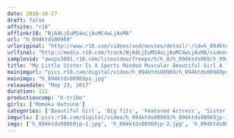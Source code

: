 ```yaml
---
date: 2018-10-27
draft: false
affsite: "r18"
afflinkr18: "NjA4LjEuMS4xLjAuMC4wLjAuMA"
url: "h_094ktds00969"
urloriginal: "http://www.r18.com/videos/vod/movies/detail/-/id=h_094ktds00969"
urlfinal: "http://media.r18.com/track/NjA4LjEuMS4xLjAuMC4wLjAuMA/videos/vod/movies/detail/-/id=h_094ktds00969"
samplevid: "awspv3001.r18.com/litevideo/freepv/h/h_0/h_094ktds969/h_094ktds969_dmb_w.mp4"
title: "My Little Sister Is A Sports Minded Muscular Beautiful Girl A True Swimmer Momoka Hatsune"
mainimgurl: "pics.r18.com/digital/video/h_094ktds00969/h_094ktds00969ps.jpg"
mainimgs: "h_094ktds00969ps.jpg"
releasedate: "May 23, 2017"
duration: 122
productioncomp: "K-tribe"
girls: ['Momoka Hatsune']
categories: ['Beautiful Girl', 'Big Tits', 'Featured Actress', 'Sister', 'Hi-Def']
imgurls: ['pics.r18.com/digital/video/h_094ktds00969/h_094ktds00969jp-1.jpg', 'pics.r18.com/digital/video/h_094ktds00969/h_094ktds00969jp-2.jpg', 'pics.r18.com/digital/video/h_094ktds00969/h_094ktds00969jp-3.jpg', 'pics.r18.com/digital/video/h_094ktds00969/h_094ktds00969jp-4.jpg', 'pics.r18.com/digital/video/h_094ktds00969/h_094ktds00969jp-5.jpg', 'pics.r18.com/digital/video/h_094ktds00969/h_094ktds00969jp-6.jpg', 'pics.r18.com/digital/video/h_094ktds00969/h_094ktds00969jp-7.jpg', 'pics.r18.com/digital/video/h_094ktds00969/h_094ktds00969jp-8.jpg', 'pics.r18.com/digital/video/h_094ktds00969/h_094ktds00969jp-9.jpg', 'pics.r18.com/digital/video/h_094ktds00969/h_094ktds00969jp-10.jpg', 'pics.r18.com/digital/video/h_094ktds00969/h_094ktds00969jp-11.jpg', 'pics.r18.com/digital/video/h_094ktds00969/h_094ktds00969jp-12.jpg', 'pics.r18.com/digital/video/h_094ktds00969/h_094ktds00969jp-13.jpg', 'pics.r18.com/digital/video/h_094ktds00969/h_094ktds00969jp-14.jpg', 'pics.r18.com/digital/video/h_094ktds00969/h_094ktds00969jp-15.jpg', 'pics.r18.com/digital/video/h_094ktds00969/h_094ktds00969jp-16.jpg', 'pics.r18.com/digital/video/h_094ktds00969/h_094ktds00969jp-17.jpg', 'pics.r18.com/digital/video/h_094ktds00969/h_094ktds00969jp-18.jpg', 'pics.r18.com/digital/video/h_094ktds00969/h_094ktds00969jp-19.jpg', 'pics.r18.com/digital/video/h_094ktds00969/h_094ktds00969jp-20.jpg']
imgs: ['h_094ktds00969jp-1.jpg', 'h_094ktds00969jp-2.jpg', 'h_094ktds00969jp-3.jpg', 'h_094ktds00969jp-4.jpg', 'h_094ktds00969jp-5.jpg', 'h_094ktds00969jp-6.jpg', 'h_094ktds00969jp-7.jpg', 'h_094ktds00969jp-8.jpg', 'h_094ktds00969jp-9.jpg', 'h_094ktds00969jp-10.jpg', 'h_094ktds00969jp-11.jpg', 'h_094ktds00969jp-12.jpg', 'h_094ktds00969jp-13.jpg', 'h_094ktds00969jp-14.jpg', 'h_094ktds00969jp-15.jpg', 'h_094ktds00969jp-16.jpg', 'h_094ktds00969jp-17.jpg', 'h_094ktds00969jp-18.jpg', 'h_094ktds00969jp-19.jpg', 'h_094ktds00969jp-20.jpg']
---
```


